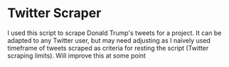 # Twitter Scraper

I used this script to scrape Donald Trump's tweets for a project. It can be adapted to any Twitter user, but may need adjusting as I naively used timeframe of tweets scraped as criteria for resting the script (Twitter scraping limits). Will improve this at some point

